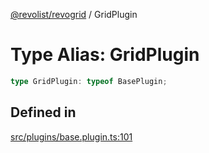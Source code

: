 [@revolist/revogrid](README.md) / GridPlugin

# Type Alias: GridPlugin

```ts
type GridPlugin: typeof BasePlugin;
```

## Defined in

[src/plugins/base.plugin.ts:101](https://github.com/revolist/revogrid/blob/684eab34b16e993178d736466d35507eda9850cd/src/plugins/base.plugin.ts#L101)
